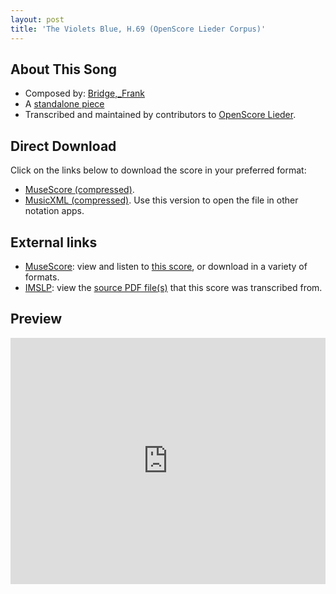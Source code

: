```yaml
---
layout: post
title: 'The Violets Blue, H.69 (OpenScore Lieder Corpus)'
---
```


## About This Song

- Composed by: [Bridge,_Frank](https://fourscoreandmore.org/openscore/lieder/Bridge,_Frank)
- A [standalone piece](https://fourscoreandmore.org/openscore/lieder/Bridge,_Frank/_)
- Transcribed and maintained by contributors to [OpenScore Lieder].

[OpenScore Lieder]: https://musescore.com/openscore-lieder-corpus

## Direct Download

Click on the links below to download the score in your preferred format:
- [MuseScore (compressed)](https://github.com/openscore/lieder/blob/main/scores/Bridge,_Frank/_/The_Violets_Blue,_H.69/lc6451818.mscz?raw=true).
- [MusicXML (compressed)](https://github.com/openscore/lieder/blob/main/scores/Bridge,_Frank/_/The_Violets_Blue,_H.69/lc6451818.mxl?raw=true). Use this version to open the file in other notation apps.

## External links

- [MuseScore]: view and listen to [this score][MuseScore], or download in a variety of formats.
- [IMSLP]: view the [source PDF file(s)][IMSLP] that this score was transcribed from.

[MuseScore]: https://musescore.com/score/6451818
[IMSLP]: https://imslp.org/wiki/Special:ReverseLookup/185782

## Preview

<iframe width="100%" height="394" src="https://musescore.com/openscore-lieder-corpus/scores/6451818/embed" frameborder="0" allowfullscreen allow="autoplay; fullscreen"></iframe>
